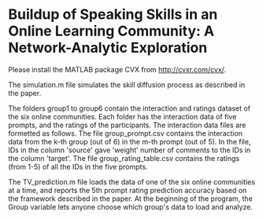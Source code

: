 # Buildup of Speaking Skills in an Online Learning Community: A Network-Analytic Exploration

Please install the MATLAB package CVX from http://cvxr.com/cvx/.

The simulation.m file simulates the skill diffusion process as described in the paper.

The folders group1 to group6 contain the interaction and ratings dataset of the six online communities. Each folder has the interaction data of five prompts, and the ratings of the participants. The interaction data files are formetted as follows. The file group<k>_prompt<m>.csv contains the interaction data from the k-th group (out of 6) in the m-th prompt (out of 5). In the file, IDs in the column 'source' gave 'weight' number of comments to the IDs in the column 'target'. The file group<k>_rating_table.csv contains the ratings (from 1-5) of all the IDs in the five prompts.

The TV_prediction.m file loads the data of one of the six online communities at a time, and reports the 5th prompt rating prediction accuracy based on the framework described in the paper. At the beginning of the program, the Group variable lets anyone choose which group's data to load and analyze.
